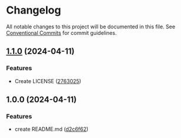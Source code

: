 # Changelog

All notable changes to this project will be documented in this file. See
[Conventional Commits](https://conventionalcommits.org) for commit guidelines.

## [1.1.0](https://github.com/Keragen/quarto-Demo/compare/v1.0.0...v1.1.0) (2024-04-11)


### Features

* Create LICENSE ([2763025](https://github.com/Keragen/quarto-Demo/commit/27630253e7c04f54d0599e94a431e824957bc471))

## 1.0.0 (2024-04-11)


### Features

* create README.md ([d2c6f62](https://github.com/Keragen/quarto-Demo/commit/d2c6f621f297518ce8122ec35807ecbf6cddb632))
